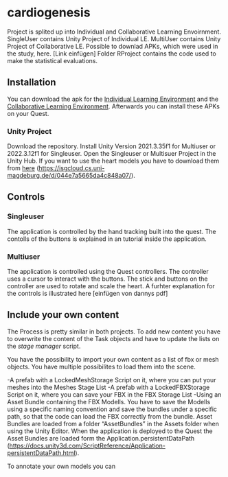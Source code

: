 # cardiogenesis

Project is splited up into Individual and Collaborative Learning Envoirnment. 
SingleUser contains Unity Project of Individual LE.
MultiUser contains Unity Project of Collaborative LE.
Possible to downlad APKs, which were used in the study, here. [Link einfügen]
Folder RProject contains the code used to make the statistical evaluations.

## Installation

You can download the apk for the [Individual Learning Environment](https://isgcloud.cs.uni-magdeburg.de/d/044e7a5665da4c848a07/files/?p=%2FSingle-User.apk) and the [Collaborative Learning Environment](https://isgcloud.cs.uni-magdeburg.de/d/044e7a5665da4c848a07/files/?p=%2FMulti-User.apk).
Afterwards you can install these APKs on your Quest.

### Unity Project
Download the repository. 
Install Unity Version 2021.3.35f1 for Multiuser or 2022.3.12f1 for Singleuser.
Open the Singleuser or Multisuer Project in the Unity Hub.
If you want to use the heart models you have to download them from [here](https://isgcloud.cs.uni-magdeburg.de/d/044e7a5665da4c848a07/) (https://isgcloud.cs.uni-magdeburg.de/d/044e7a5665da4c848a07/).


## Controls

### Singleuser

The application is controlled by the hand tracking built into the quest. The contolls of the buttons is explained in an tutorial inside the application.

### Multiuser

The application is controlled using the Quest controllers. The controller uses a cursor to interact with the buttons. The stick and buttons on the controller are used to rotate and scale the heart. A furhter explanation for the controls is illustrated here [einfügen von dannys pdf]

## Include your own content

The Process is pretty similar in both projects.
To add new content you have to overwrite the content of the Task objects and have to update the lists on the *stage manager* script.

You have the possibility to import your own content as a list of fbx or mesh objects. You have multiple possibilites to load them into the scene.

-A prefab with a LockedMeshStorage Script on it, where you can put your meshes into the Meshes Stage List
-A prefab with a LockedFBXStorage Script on it, where you can save your FBX in the FBX Storage List
-Using an Asset Bundle containing the FBX Modells. 
You have to save the Modells using a specific naming convention and save the bundles under a specific path, so that the code can load the FBX correctly from the bundle. 
Asset Bundles are loaded from a folder “AssetBundles” in the Assets folder when using the Unity Editor. When the application is deployed to the Quest the Asset Bundles are loaded form the Application.persistentDataPath (https://docs.unity3d.com/ScriptReference/Application-persistentDataPath.html).

To annotate your own models you can
